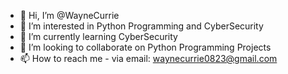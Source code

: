 - 👋 Hi, I’m @WayneCurrie
- 👀 I’m interested in Python Programming and CyberSecurity
- 🌱 I’m currently learning CyberSecurity
- 💞️ I’m looking to collaborate on Python Programming Projects
- 📫 How to reach me - via email: waynecurrie0823@gmail.com

<!---
WayneCurrie/WayneCurrie is a ✨ special ✨ repository because its `README.md` (this file) appears on your GitHub profile.
You can click the Preview link to take a look at your changes.
--->
